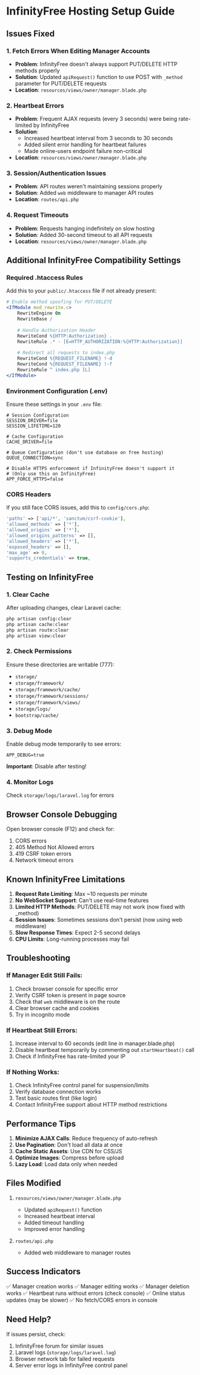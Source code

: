 # InfinityFree Hosting Setup Guide

## Issues Fixed

### 1. **Fetch Errors When Editing Manager Accounts**
   - **Problem**: InfinityFree doesn't always support PUT/DELETE HTTP methods properly
   - **Solution**: Updated `apiRequest()` function to use POST with `_method` parameter for PUT/DELETE requests
   - **Location**: `resources/views/owner/manager.blade.php`

### 2. **Heartbeat Errors**
   - **Problem**: Frequent AJAX requests (every 3 seconds) were being rate-limited by InfinityFree
   - **Solution**: 
     - Increased heartbeat interval from 3 seconds to 30 seconds
     - Added silent error handling for heartbeat failures
     - Made online-users endpoint failure non-critical
   - **Location**: `resources/views/owner/manager.blade.php`

### 3. **Session/Authentication Issues**
   - **Problem**: API routes weren't maintaining sessions properly
   - **Solution**: Added `web` middleware to manager API routes
   - **Location**: `routes/api.php`

### 4. **Request Timeouts**
   - **Problem**: Requests hanging indefinitely on slow hosting
   - **Solution**: Added 30-second timeout to all API requests
   - **Location**: `resources/views/owner/manager.blade.php`

## Additional InfinityFree Compatibility Settings

### Required .htaccess Rules
Add this to your `public/.htaccess` file if not already present:

```apache
# Enable method spoofing for PUT/DELETE
<IfModule mod_rewrite.c>
    RewriteEngine On
    RewriteBase /
    
    # Handle Authorization Header
    RewriteCond %{HTTP:Authorization} .
    RewriteRule .* - [E=HTTP_AUTHORIZATION:%{HTTP:Authorization}]
    
    # Redirect all requests to index.php
    RewriteCond %{REQUEST_FILENAME} !-d
    RewriteCond %{REQUEST_FILENAME} !-f
    RewriteRule ^ index.php [L]
</IfModule>
```

### Environment Configuration (.env)
Ensure these settings in your `.env` file:

```env
# Session Configuration
SESSION_DRIVER=file
SESSION_LIFETIME=120

# Cache Configuration
CACHE_DRIVER=file

# Queue Configuration (don't use database on free hosting)
QUEUE_CONNECTION=sync

# Disable HTTPS enforcement if InfinityFree doesn't support it
# (Only use this on InfinityFree)
APP_FORCE_HTTPS=false
```

### CORS Headers
If you still face CORS issues, add this to `config/cors.php`:

```php
'paths' => ['api/*', 'sanctum/csrf-cookie'],
'allowed_methods' => ['*'],
'allowed_origins' => ['*'],
'allowed_origins_patterns' => [],
'allowed_headers' => ['*'],
'exposed_headers' => [],
'max_age' => 0,
'supports_credentials' => true,
```

## Testing on InfinityFree

### 1. Clear Cache
After uploading changes, clear Laravel cache:
```bash
php artisan config:clear
php artisan cache:clear
php artisan route:clear
php artisan view:clear
```

### 2. Check Permissions
Ensure these directories are writable (777):
- `storage/`
- `storage/framework/`
- `storage/framework/cache/`
- `storage/framework/sessions/`
- `storage/framework/views/`
- `storage/logs/`
- `bootstrap/cache/`

### 3. Debug Mode
Enable debug mode temporarily to see errors:
```env
APP_DEBUG=true
```
**Important**: Disable after testing!

### 4. Monitor Logs
Check `storage/logs/laravel.log` for errors

## Browser Console Debugging

Open browser console (F12) and check for:
1. CORS errors
2. 405 Method Not Allowed errors
3. 419 CSRF token errors
4. Network timeout errors

## Known InfinityFree Limitations

1. **Request Rate Limiting**: Max ~10 requests per minute
2. **No WebSocket Support**: Can't use real-time features
3. **Limited HTTP Methods**: PUT/DELETE may not work (now fixed with _method)
4. **Session Issues**: Sometimes sessions don't persist (now using web middleware)
5. **Slow Response Times**: Expect 2-5 second delays
6. **CPU Limits**: Long-running processes may fail

## Troubleshooting

### If Manager Edit Still Fails:
1. Check browser console for specific error
2. Verify CSRF token is present in page source
3. Check that `web` middleware is on the route
4. Clear browser cache and cookies
5. Try in incognito mode

### If Heartbeat Still Errors:
1. Increase interval to 60 seconds (edit line in manager.blade.php)
2. Disable heartbeat temporarily by commenting out `startHeartbeat()` call
3. Check if InfinityFree has rate-limited your IP

### If Nothing Works:
1. Check InfinityFree control panel for suspension/limits
2. Verify database connection works
3. Test basic routes first (like login)
4. Contact InfinityFree support about HTTP method restrictions

## Performance Tips

1. **Minimize AJAX Calls**: Reduce frequency of auto-refresh
2. **Use Pagination**: Don't load all data at once
3. **Cache Static Assets**: Use CDN for CSS/JS
4. **Optimize Images**: Compress before upload
5. **Lazy Load**: Load data only when needed

## Files Modified

1. `resources/views/owner/manager.blade.php`
   - Updated `apiRequest()` function
   - Increased heartbeat interval
   - Added timeout handling
   - Improved error handling

2. `routes/api.php`
   - Added web middleware to manager routes

## Success Indicators

✅ Manager creation works
✅ Manager editing works
✅ Manager deletion works
✅ Heartbeat runs without errors (check console)
✅ Online status updates (may be slower)
✅ No fetch/CORS errors in console

## Need Help?

If issues persist, check:
1. InfinityFree forum for similar issues
2. Laravel logs (`storage/logs/laravel.log`)
3. Browser network tab for failed requests
4. Server error logs in InfinityFree control panel
